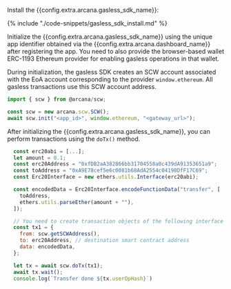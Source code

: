 Install the {{config.extra.arcana.gasless_sdk_name}}:

{% include "./code-snippets/gasless_sdk_install.md" %}

Initialize the {{config.extra.arcana.gasless_sdk_name}} using the unique app identifier obtained via the {{config.extra.arcana.dashboard_name}} after registering the app. You need to also provide the browser-based wallet ERC-1193 Ethereum provider for enabling gasless operations in that wallet.

During initialization, the gasless SDK creates an SCW account associated with the EoA account corresponding to the provider `window.ethereum`. All gasless transactions use this SCW account address.

```js
import { scw } from @arcana/scw;

const scw = new arcana.scw.SCW();
await scw.init("<app_id>", window.ethereum, "<gateway_url>");
```

After initializing the {{config.extra.arcana.gasless_sdk_name}}, you can perform transactions using the `doTx()` method.

```js
  const erc20abi = [...];
  let amount = 0.1;
  const erc20Address = "0xfDB2aA382866bb31704558a0c439dA91353651a9";
  const toAddress = "0xA9E78cef5e6c0081b68AdA2554c04198DfF17C69";
  const Erc20Interface = new ethers.utils.Interface(erc20abi);

  const encodedData = Erc20Interface.encodeFunctionData("transfer", [
    toAddress,
    ethers.utils.parseEther(amount + ""),
  ]);

  // You need to create transaction objects of the following interface
  const tx1 = {
    from: scw.getSCWAddress(),
    to: erc20Address, // destination smart contract address
    data: encodedData,
  };

  let tx = await scw.doTx(tx1);
  await tx.wait();
  console.log(`Transfer done ${tx.userOpHash}`)
```